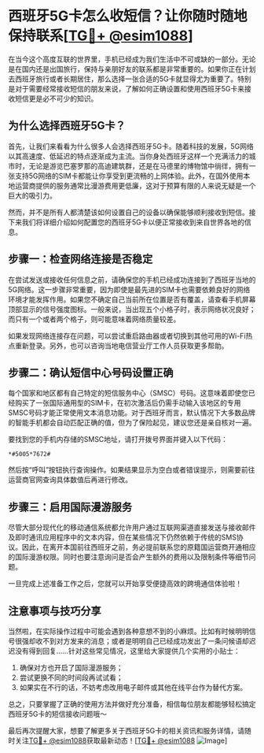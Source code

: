 # 西班牙5G卡怎么收短信？让你随时随地保持联系[[TG💪+ @esim1088](https://t.me/s/esim1088)]

在当今这个高度互联的世界里，手机已经成为我们生活中不可或缺的一部分。无论是在国内还是出国旅行，保持与亲朋好友的联系都是非常重要的。如果你正在计划去西班牙旅行或者长期居住，那么选择一张合适的5G卡就显得尤为重要了。特别是对于需要经常接收短信的朋友来说，了解如何正确设置和使用西班牙5G卡来接收短信更是必不可少的知识。

## 为什么选择西班牙5G卡？

首先，让我们来看看为什么很多人会选择西班牙5G卡。随着科技的发展，5G网络以其高速度、低延迟的特点逐渐成为主流。当你身处西班牙这样一个充满活力的城市时，无论是游览巴塞罗那的高迪建筑群，还是在马德里的博物馆中徜徉，拥有一张支持5G网络的SIM卡都能让你享受到更流畅的上网体验。此外，在国外使用本地运营商提供的服务通常比漫游费用更低廉，这对于预算有限的人来说无疑是一个巨大的吸引力。

然而，并不是所有人都清楚该如何设置自己的设备以确保能够顺利接收到短信。接下来我们将详细介绍如何配置您的西班牙5G卡以便正常接收到来自世界各地的信息。

## 步骤一：检查网络连接是否稳定

在尝试发送或接收任何信息之前，请确保您的手机已经成功连接到了西班牙当地的5G网络。这一步骤非常重要，因为即使是最先进的SIM卡也需要依赖良好的网络环境才能发挥作用。如果您不确定自己当前所在位置是否有覆盖，请查看手机屏幕顶部显示的信号强度图标。一般来说，当出现五个小格子时，表示网络状况良好；而只有一个或者两个格子，则可能意味着网络质量较差。

如果发现网络连接存在问题，可以尝试重启路由器或者切换到其他可用的Wi-Fi热点重新登录。另外，也可以咨询当地电信营业厅工作人员获取更多帮助。

## 步骤二：确认短信中心号码设置正确

每个国家和地区都有自己特定的短信服务中心（SMSC）号码。这意味着即使您已经购买了一张国际通用型的SIM卡，在初次激活后仍需手动输入该地区的专用SMSC号码才能正常使用文本消息功能。对于西班牙而言，默认情况下大多数品牌的智能手机都会自动匹配正确的值，但为了保险起见，建议您还是亲自核对一遍。

要找到您的手机内存储的SMSC地址，请打开拨号界面并键入以下代码：

```
*#5005*7672# 
```

然后按“呼叫”按钮执行查询操作。如果结果显示为空白或者错误提示，则需要前往运营商官网查询具体数值后再进行修改。

## 步骤三：启用国际漫游服务

尽管大部分现代化的移动通信系统都允许用户通过互联网渠道直接发送与接收邮件及即时通讯应用程序中的文本内容，但在某些情况下仍然依赖于传统的SMS协议。因此，在离开本国前往西班牙之前，务必提前联系您的原籍国运营商开通相应的国际漫游权限。同时也要注意询问是否会产生额外的费用以及限制条件等细节问题。

一旦完成上述准备工作之后，您就可以开始享受便捷高效的跨境通信体验啦！

## 注意事项与技巧分享

当然啦，在实际操作过程中可能会遇到各种意想不到的小麻烦。比如有时候明明信号很强却收不到对方发来的消息；或者是明明自己已经成功发出了一条问候语却迟迟没有得到回复……针对这些常见情况，这里给大家提供几个实用的小贴士：

1. 确保对方也开启了国际漫游服务；
2. 尝试更换不同的时间段再试试看；
3. 如果实在不行的话，不妨考虑改用电子邮件或其他在线平台作为替代方案。

总之，只要掌握了正确的使用方法并做好充分准备，相信每位朋友都能够轻松搞定西班牙5G卡的短信接收问题哦～

最后再次提醒大家，想要了解更多关于西班牙5G卡的相关资讯和服务详情，请随时关注[TG💪+ @esim1088](https://t.me/s/esim1088)获取最新动态！[[TG💪+ @esim1088](https://t.me/s/esim1088) ![Image](https://i.postimg.cc/4NQfJmqS/Snipaste-2025-05-13-00-14-12.png)]